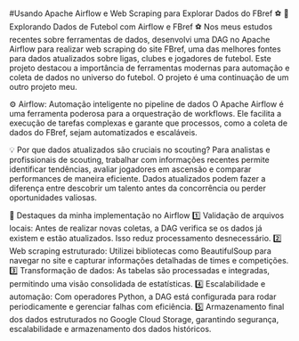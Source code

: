 #Usando Apache Airflow e Web Scraping para Explorar Dados do FBref ⚽
🎯 Explorando Dados de Futebol com Airflow e FBref ⚽
Nos meus estudos recentes sobre ferramentas de dados, desenvolvi uma DAG no Apache Airflow para realizar web scraping do site FBref, uma das melhores fontes para dados atualizados sobre ligas, clubes e jogadores de futebol. Este projeto destacou a importância de ferramentas modernas para automação e coleta de dados no universo do futebol. O projeto é uma continuação de um outro projeto meu. 

⚙️ Airflow: Automação inteligente no pipeline de dados
O Apache Airflow é uma ferramenta poderosa para a orquestração de workflows. Ele facilita a execução de tarefas complexas e garante que processos, como a coleta de dados do FBref, sejam automatizados e escaláveis.

💡 Por que dados atualizados são cruciais no scouting?
Para analistas e profissionais de scouting, trabalhar com informações recentes permite identificar tendências, avaliar jogadores em ascensão e comparar performances de maneira eficiente. Dados atualizados podem fazer a diferença entre descobrir um talento antes da concorrência ou perder oportunidades valiosas.

🔑 Destaques da minha implementação no Airflow
1️⃣ Validação de arquivos locais: Antes de realizar novas coletas, a DAG verifica se os dados já existem e estão atualizados. Isso reduz processamento desnecessário.
2️⃣ Web scraping estruturado: Utilizei bibliotecas como BeautifulSoup para navegar no site e capturar informações detalhadas de times e competições.
3️⃣ Transformação de dados: As tabelas são processadas e integradas, permitindo uma visão consolidada de estatísticas.
4️⃣ Escalabilidade e automação: Com operadores Python, a DAG está configurada para rodar periodicamente e gerenciar falhas com eficiência.
5️⃣ Armazenamento final dos dados estruturados no Google Cloud Storage, garantindo segurança, escalabilidade e armazenamento dos dados históricos.
